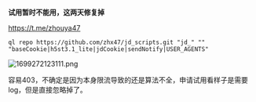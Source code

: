 **试用暂时不能用，这两天修复掉**

https://t.me/zhouya47

```
ql repo https://github.com/zhx47/jd_scripts.git "jd_" "" "baseCookie|h5st3.1_lite|jdCookie|sendNotify|USER_AGENTS"
```

![1699272123111.png](https://pic.ziyuan.wang/2023/11/06/guest_07f7d8b3e9810.png)

容易403，不确定是因为本身限流导致的还是算法不全，申请试用看样子是需要log，但是直接忽略掉了。
